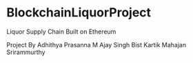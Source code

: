 # BlockchainLiquorProject
Liquor Supply Chain Built on Ethereum 

Project By 
Adhithya Prasanna M
Ajay Singh Bist
Kartik Mahajan
Srirammurthy
